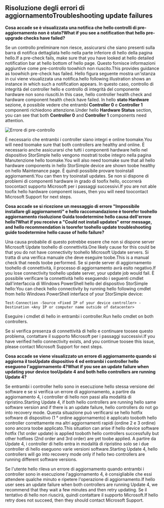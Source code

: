 <!--author=alkohli last changed: 03/17/16-->

## <a name="troubleshooting-update-failures"></a><span data-ttu-id="22bca-101">Risoluzione degli errori di aggiornamento</span><span class="sxs-lookup"><span data-stu-id="22bca-101">Troubleshooting update failures</span></span>
<span data-ttu-id="22bca-102">**Cosa accade se è visualizzata una notifica che hello controlli di pre-aggiornamento non è stato?**</span><span class="sxs-lookup"><span data-stu-id="22bca-102">**What if you see a notification that hello pre-upgrade checks have failed?**</span></span>

<span data-ttu-id="22bca-103">Se un controllo preliminare non riesce, assicurarsi che siano presenti sulla barra di notifica dettagliata hello nella parte inferiore di hello della pagina hello.</span><span class="sxs-lookup"><span data-stu-id="22bca-103">If a pre-check fails, make sure that you have looked at hello detailed notification bar at hello bottom of hello page.</span></span> <span data-ttu-id="22bca-104">Questo fornisce informazioni aggiuntive come pre-controllo toowhich non riuscito.</span><span class="sxs-lookup"><span data-stu-id="22bca-104">This provides guidance as toowhich pre-check has failed.</span></span> <span data-ttu-id="22bca-105">Hello figura seguente mostra un'istanza in cui viene visualizzata una notifica.</span><span class="sxs-lookup"><span data-stu-id="22bca-105">hello following illustration shows an instance in which such a notification appears.</span></span> <span data-ttu-id="22bca-106">In questo caso, controllo di integrità del controller hello e controllo di integrità del componente hardware non sono riusciti.</span><span class="sxs-lookup"><span data-stu-id="22bca-106">In this case, hello controller health check and hardware component health check have failed.</span></span> <span data-ttu-id="22bca-107">In hello **stato Hardware** sezione, è possibile vedere che entrambi **Controller 0** e **Controller 1** componenti richiedono attenzione.</span><span class="sxs-lookup"><span data-stu-id="22bca-107">Under hello **Hardware Status** section, you can see that both **Controller 0** and **Controller 1** components need attention.</span></span>

  ![Errore di pre-controllo](./media/storsimple-install-troubleshooting/HCS_PreUpdateCheckFailed-include.png)

<span data-ttu-id="22bca-109">È necessario che entrambi i controller siano integri e online toomake.</span><span class="sxs-lookup"><span data-stu-id="22bca-109">You will need toomake sure that both controllers are healthy and online.</span></span> <span data-ttu-id="22bca-110">È necessario anche assicurarsi che tutti i componenti hardware hello nel dispositivo StorSimple hello vengono mostrati toobe integro nella pagina Manutenzione hello toomake.</span><span class="sxs-lookup"><span data-stu-id="22bca-110">You will also need toomake sure that all hello hardware components in hello StorSimple device are shown toobe healthy on hello Maintenance page.</span></span> <span data-ttu-id="22bca-111">È quindi possibile provare tooinstall aggiornamenti.</span><span class="sxs-lookup"><span data-stu-id="22bca-111">You can then try tooinstall updates.</span></span> <span data-ttu-id="22bca-112">Se non si dispone di problemi di componenti hardware in grado di toofix hello, occorrerà toocontact supporto Microsoft per i passaggi successivi.</span><span class="sxs-lookup"><span data-stu-id="22bca-112">If you are not able toofix hello hardware component issues, then you will need toocontact Microsoft Support for next steps.</span></span>

<span data-ttu-id="22bca-113">**Cosa accade se si ricezione un messaggio di errore "Impossibile installare gli aggiornamenti" e hello raccomandazione è toorefer toohello aggiornamento risoluzione Guida toodetermine hello causa dell'errore hello?**</span><span class="sxs-lookup"><span data-stu-id="22bca-113">**What if you receive a "Could not install updates" error message, and hello recommendation is toorefer toohello update troubleshooting guide toodetermine hello cause of hello failure?**</span></span>

<span data-ttu-id="22bca-114">Una causa probabile di questo potrebbe essere che non si dispone server Microsoft Update toohello di connettività.</span><span class="sxs-lookup"><span data-stu-id="22bca-114">One likely cause for this could be that you do not have connectivity toohello Microsoft Update servers.</span></span> <span data-ttu-id="22bca-115">Si tratta di una verifica manuale che deve eseguire toobe.</span><span class="sxs-lookup"><span data-stu-id="22bca-115">This is a manual check that needs toobe performed.</span></span> <span data-ttu-id="22bca-116">Se si perde server di aggiornamento toohello di connettività, il processo di aggiornamento avrà esito negativo.</span><span class="sxs-lookup"><span data-stu-id="22bca-116">If you lose connectivity toohello update server, your update job would fail.</span></span> <span data-ttu-id="22bca-117">È possibile verificare la connettività hello eseguendo i seguenti cmdlet dall'interfaccia di Windows PowerShell hello del dispositivo StorSimple hello:</span><span class="sxs-lookup"><span data-stu-id="22bca-117">You can check hello connectivity by running hello following cmdlet from hello Windows PowerShell interface of your StorSimple device:</span></span>

 `Test-Connection -Source <Fixed IP of your device controller> -Destination <Any IP or computer name outside of datacenter>`

<span data-ttu-id="22bca-118">Eseguire i cmdlet di hello in entrambi i controller.</span><span class="sxs-lookup"><span data-stu-id="22bca-118">Run hello cmdlet on both controllers.</span></span>

<span data-ttu-id="22bca-119">Se si verifica presenza di connettività di hello e continuare toosee questo problema, contattare il supporto Microsoft per i passaggi successivi.</span><span class="sxs-lookup"><span data-stu-id="22bca-119">If you have verified hello connectivity exists, and you continue toosee this issue, please contact Microsoft Support for next steps.</span></span>

<span data-ttu-id="22bca-120">**Cosa accade se viene visualizzato un errore di aggiornamento quando si aggiorna il tooUpdate dispositivo 4 ed entrambi i controller hello eseguono l'aggiornamento 4?**</span><span class="sxs-lookup"><span data-stu-id="22bca-120">**What if you see an update failure when updating your device tooUpdate 4 and both hello controllers are running Update 4?**</span></span>

<span data-ttu-id="22bca-121">Se entrambi i controller hello sono in esecuzione hello stessa versione del software e se si verifica un errore di aggiornamento, a partire da aggiornamento 4, i controller di hello non passi alla modalità di ripristino.</span><span class="sxs-lookup"><span data-stu-id="22bca-121">Starting Update 4, if both hello controllers are running hello same software version and if there is an update failure, hello controllers do not go into recovery mode.</span></span> <span data-ttu-id="22bca-122">Questa situazione può verificarsi se hello hotfix software di dispositivo (1 ° ordine aggiornamento) è applicato tooboth hello controller correttamente ma altri aggiornamenti rapidi (ordine 2 e 3 ordine) sono ancora toobe applicato.</span><span class="sxs-lookup"><span data-stu-id="22bca-122">This situation can arise if hello device software hotfix (1st order update) is applied tooboth hello controllers successfully but other hotfixes (2nd order and 3rd order) are yet toobe applied.</span></span> <span data-ttu-id="22bca-123">A partire da Update 4, i controller di hello entra in modalità di ripristino solo se i due controller di hello eseguono varie versioni software.</span><span class="sxs-lookup"><span data-stu-id="22bca-123">Starting Update 4, hello controllers will go into recovery mode only if hello two controllers are running different software versions.</span></span> 

<span data-ttu-id="22bca-124">Se l'utente hello rileva un errore di aggiornamento quando entrambi i controller sono in esecuzione l'aggiornamento 4, è consigliabile che essi attendere qualche minuto e ripetere l'operazione di aggiornamento.</span><span class="sxs-lookup"><span data-stu-id="22bca-124">If hello user sees an update failure when both controllers are running Update 4, we recommend that they wait a few minutes and then retry updating.</span></span> <span data-ttu-id="22bca-125">Se il tentativo di hello non riuscirà, quindi contattare il supporto Microsoft.</span><span class="sxs-lookup"><span data-stu-id="22bca-125">If hello retry does not succeed, then they should contact Microsoft Support.</span></span>
